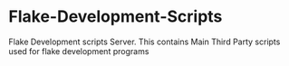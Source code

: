 # Flake-Development-Scripts
Flake Development scripts Server. This contains Main Third Party scripts used for flake development programs
